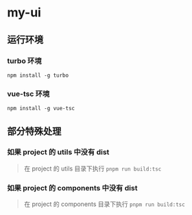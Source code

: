 # my-ui

## 运行环境

### turbo 环境 

```shell
npm install -g turbo
```

### vue-tsc 环境

```shell
npm install -g vue-tsc
```

## 部分特殊处理

### 如果 project 的 utils 中没有 dist

> 在 project 的 utils 目录下执行 `pnpm run build:tsc`

### 如果 project 的 components 中没有 dist

> 在 project 的 components 目录下执行 `pnpm run build:tsc`
